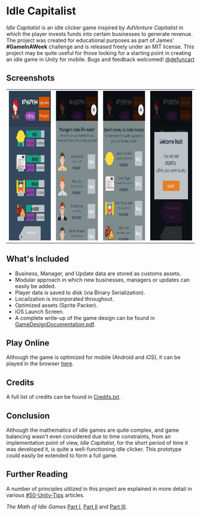 # Idle Capitalist

*Idle Capitalist* is an idle clicker game inspired by *AdVenture Capitalist* in which the player invests funds into certain businesses to generate revenue. The project was created for educational purposes as part of James’ **#GameInAWeek** challenge and is released freely under an MIT license. This project may be quite useful for those looking for a starting point in creating an idle game in Unity for mobile. Bugs and feedback welcomed! [@defuncart](https://twitter.com/defuncart)

## Screenshots

<table style="width:100%">
  <tr>
    <th><img src="Screenshots/screenshot1.png" width="225" height="400"></th>
    <th><img src="Screenshots/screenshot2.png" width="225" height="400"></th> 
    <th><img src="Screenshots/screenshot3.png" width="225" height="400"></th>
    <th><img src="Screenshots/screenshot4.png" width="225" height="400"></th> 
  </tr>
</table>

## What's Included

* Business, Manager, and Update data are stored as customs assets.
* Modular approach in which new businesses, managers or updates can easily be added.
* Player data is saved to disk (via Binary Serialization).
* Locailzation is incorporated throughout.
* Optimized assets (Sprite Packer).
* iOS Launch Screen.
* A complete write-up of the game design can be found in [GameDesignDocumentation.pdf](GameDesignDocumentation.pdf).

## Play Online

Although the game is optimized for mobile (Android and iOS), it can be played in the browser [here](https://defuncart.itch.io/idlecapitalist).

## Credits

A full list of credits can be found in [Credits.txt](Credits.txt).

## Conclusion

Although the mathematics of idle games are quite complex, and game balancing wasn't even considered due to time constraints, from an implementation point of view, *Idle Capitalist*, for the short period of time it was developed it, is quite a well-functioning idle clicker. This prototype could easily be extended to form a full game.

## Further Reading

A number of principles utilized in this project are explained in more detail in various [#50-Unity-Tips](https://github.com/defuncart/50-unity-tips) articles.

*The Math of Idle Games* [Part I](http://blog.kongregate.com/the-math-of-idle-games-part-i/), [Part II](http://blog.kongregate.com/the-math-of-idle-games-part-ii/) and [Part III](http://blog.kongregate.com/the-math-of-idle-games-part-iii/).